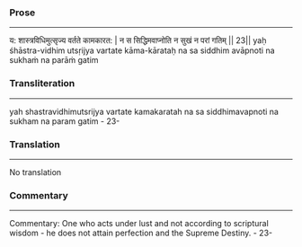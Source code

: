 ### Prose 
 --- 
य: शास्त्रविधिमुत्सृज्य वर्तते कामकारत: |
न स सिद्धिमवाप्नोति न सुखं न परां गतिम् || 23||
yaḥ śhāstra-vidhim utsṛijya vartate kāma-kārataḥ
na sa siddhim avāpnoti na sukhaṁ na parāṁ gatim

### Transliteration 
 --- 
yah shastravidhimutsrijya vartate kamakaratah na sa siddhimavapnoti na sukham na param gatim - 23-

### Translation 
 --- 
No translation

### Commentary 
 --- 
Commentary: One who acts under lust and not according to scriptural wisdom - he does not attain perfection and the Supreme Destiny. - 23-